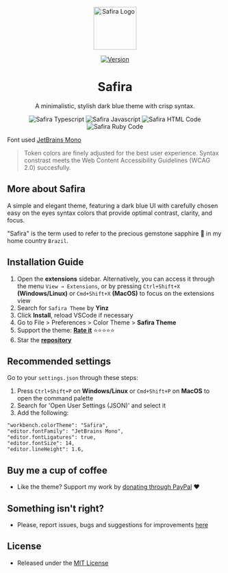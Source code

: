<p align="center">
  <img alt="Safira Logo" src="https://imgur.com/jAW4ht2.png" width="100" alt="Safira Theme Logo" />
</p>
<div align="center">

  [![Version](https://img.shields.io/visual-studio-marketplace/v/yinz.safira?style=for-the-badge&labelColor=1B2838&color=127499)](https://marketplace.visualstudio.com/items?itemName=yinz.safira)

<h1 align="center">
Safira
</h1>

<p align="center">
A minimalistic, stylish dark blue theme with crisp syntax.
</p>
</div>

<div align="center">
<img alt="Safira Typescript" src="https://imgur.com/zLoILX9.png" />
<img alt="Safira Javascript" src="https://imgur.com/gba7dNp.png" />
<img alt="Safira HTML Code" src="https://imgur.com/guwpzG2.png" />
<img alt="Safira Ruby Code" src="https://imgur.com/8ZT6hnH.png" />
</div>

Font used [JetBrains Mono](https://www.jetbrains.com/lp/mono/)

> Token colors are finely adjusted for the best user experience. Syntax constrast meets the Web Content Accessibility Guidelines (WCAG 2.0) succesfully.

## More about Safira

A simple and elegant theme, featuring a dark blue UI with carefully chosen easy on the eyes syntax colors that provide optimal contrast, clarity, and focus. 

"Safira" is the term used to refer to the precious gemstone sapphire 💎 in my home country `Brazil`.

## Installation Guide

1. Open the **extensions** sidebar. Alternatively, you can access it through the menu `View → Extensions`, or by pressing `Ctrl+Shift+X` **(Windows/Linux)** or `Cmd+Shift+X` **(MacOS)** to focus on the extensions view
1. Search for `Safira Theme` by **Yinz**
1. Click **Install**, reload VSCode if necessary
1. Go to File > Preferences > Color Theme > **Safira Theme**
1. Support the theme: [**Rate it**](https://marketplace.visualstudio.com/items?itemName=yinz.safira) ⭐⭐⭐⭐⭐
1. Star the [**repository**](https://github.com/yinzdev/safira-vscode/stargazers)

## Recommended settings

Go to your `settings.json` through these steps:

1. Press `Ctrl+Shift+P` on **Windows/Linux** or `Cmd+Shift+P` on **MacOS** to open the command palette
1. Search for 'Open User Settings (JSON)' and select it
1. Add the following:

```
"workbench.colorTheme": "Safira",
"editor.fontFamily": "JetBrains Mono",
"editor.fontLigatures": true,
"editor.fontSize": 14,
"editor.lineHeight": 1.6,
```

## Buy me a cup of coffee

* Like the theme? Support my work by [donating through PayPal](https://www.paypal.com/donate/?hosted_button_id=3A2E3C8T9X4QG) ❤

## Something isn't right?

* Please, report issues, bugs and suggestions for improvements [here](https://github.com/yinzdev/safira-vscode/issues)

## License

* Released under the [MIT License](https://github.com/yinzdev/safira-vscode/blob/main/license.md) 
